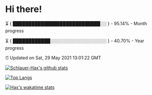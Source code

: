# Hi there!

⏳ { ████████████████████████████░░ } - 95.14% - Month progress

⏳ { ████████████░░░░░░░░░░░░░░░░░░ } - 40.70% - Year progress

⏰ Updated on Sat, 29 May 2021 13:01:22 GMT


[![Schlauer-Hax's github stats](https://github-readme-stats.vercel.app/api?username=Schlauer-Hax&show_icons=true&theme=dark&count_private=true)](https://github.com/Schlauer-Hax)


[![Top Langs](https://github-readme-stats.vercel.app/api/top-langs/?username=Schlauer-Hax&layout=compact&theme=dark)](https://github.com/Schlauer-Hax?tab=repositories)


[![Hax's wakatime stats](https://github-readme-stats.vercel.app/api/wakatime?username=Hax&theme=dark)](https://wakatime.com/@Hax)


